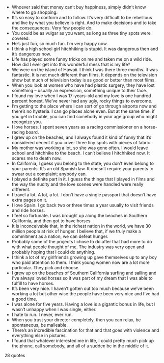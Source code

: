  - Whoever said that money can’t buy happiness, simply didn’t know where to go shopping.
 - It’s so easy to conform and to follow. It’s very difficult to be rebellious and live by what you believe is right. And to make decisions and to take the consequences. Very few people do.
 - You could be as vulgar as you want, as long as three tiny spots were covered.
 - He’s just fun, so much fun. I’m very happy now.
 - I think a high school girl hitchhiking is stupid. It was dangerous then and it’s dangerous now.
 - Life has played some funny tricks on me and taken me on a wild ride. How did I ever get into this wonderful mess that is my life?
 - We were on the island of Hawaii. I think I was there three months. It was fantastic. It is not much different than films. It depends on the television show but much of television today is as good or better than most films.
 - When you look at women who have had plastic surgery, they have lost something – usually an expression, something unique to their face.
 - I found my love when I was 17-years-old and my love is one hundred percent honest. We’ve never had any ugly, rocky things to overcome.
 - I’m getting to the place where I can sort of go through airports now and there’s no hysteria. I can go places alone even. But at the same time, if you get in trouble, you can find somebody in your age group who might recognize you.
 - I love horses. I spent seven years as a racing commissioner on a horse-racing board.
 - I grew up on the beaches, and I always found it kind of funny that it’s considered decent if you cover three tiny spots with pieces of fabric.
 - My mother was working a lot, so she was gone often. I would leave school and hitchhike to the beach. I can’t believe I hitchhiked now. It scares me to death now.
 - In California, I guess you belong to the state; you don’t even belong to your parents. It’s an old Spanish law. It doesn’t require your parents to swear out a complaint; anybody can.
 - I played a definite part in it. I guess the things that I played in films and the way the nudity and the love scenes were handled were really different.
 - I travel a lot. A lot, a lot. I don’t have a single passport that doesn’t have extra pages on it.
 - I love Spain. I go back two or three times a year usually to visit friends and ride horses.
 - I feel so fortunate. I was brought up along the beaches in Southern California, and then got to have horses.
 - It is inconceivable that, in the richest nation in the world, we have 30 million people at risk of hunger. I believe that, if we truly make a commitment as a nation, we can defeat hunger.
 - Probably some of the projects I chose to do after that had more to do with what people thought of me. The industry was very open and probably hoping that I could do anything.
 - I think a lot of my girlfriends growing up gave themselves up to any boy who paid attention to them. I think young women now are a lot more particular. They pick and choose.
 - I grew up on the beaches of Southern California surfing and sailing and I’ve always loved horses so it was part of my dream that I was able to fulfill to have horses.
 - It’s been very nice. I haven’t gotten out too much because we’ve been working a lot but other wise the people have been very nice and I’ve had a good time.
 - I was alone for five years. Having a love is a gigantic bonus in life, but I wasn’t unhappy when I was single, either.
 - I hate to run. I never, ever run.
 - When you trust your director completely, then you can relax, be spontaneous, be malleable.
 - There’s an incredible fascination for that and that goes with violence and everything else in pictures.
 - I found that whatever interested me in life, I could pretty much pick up the phone, call somebody, and all of a sudden be in the middle of it.

28 quotes